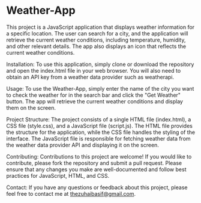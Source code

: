 # Weather-App

This project is a JavaScript application that displays weather information for a specific location. The user can search for a city, and the application will retrieve the current weather conditions, including temperature, humidity, and other relevant details. The app also displays an icon that reflects the current weather conditions.

Installation: To use this application, simply clone or download the repository and open the index.html file in your web browser. You will also need to obtain an API key from a weather data provider such as weatherapi.

Usage: To use the Weather-App, simply enter the name of the city you want to check the weather for in the search bar and click the "Get Weather" button. The app will retrieve the current weather conditions and display them on the screen.

Project Structure: The project consists of a single HTML file (index.html), a CSS file (style.css), and a JavaScript file (script.js). The HTML file provides the structure for the application, while the CSS file handles the styling of the interface. The JavaScript file is responsible for fetching weather data from the weather data provider API and displaying it on the screen.

Contributing: Contributions to this project are welcome! If you would like to contribute, please fork the repository and submit a pull request. Please ensure that any changes you make are well-documented and follow best practices for JavaScript, HTML, and CSS.

Contact: If you have any questions or feedback about this project, please feel free to contact me at thezuhaibasif@gmail.com.
